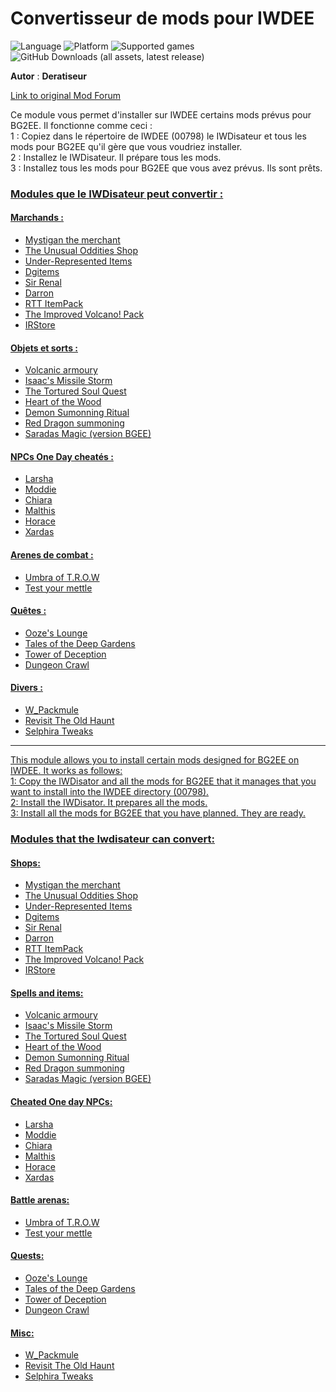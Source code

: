 # Convertisseur de mods pour IWDEE

![Language](https://img.shields.io/static/v1?label=language&message=english%20%7C%20french%20%7C%20&color=informational)
![Platform](https://img.shields.io/static/v1?label=platform&message=windows%20%7C%20macOS%20%7C%20Linux%20%7C%20&color=informational)
![Supported games](https://img.shields.io/static/v1?label=supported%20games&message=IWDEE%20%7C&color=dodgerblue)
![GitHub Downloads (all assets, latest release)](https://img.shields.io/github/downloads/Deratiseur/IWD_Convertiseur/total)

**Autor** : **Deratiseur**

[Link to original Mod Forum](https://www.baldursgateworld.fr/viewtopic.php?t=34964)

Ce module vous permet d'installer sur IWDEE certains mods prévus pour BG2EE. Il fonctionne comme ceci :  
1 : Copiez dans le répertoire de IWDEE (00798) le IWDisateur et tous les mods pour BG2EE qu'il gère que vous voudriez installer.  
2 : Installez le IWDisateur. Il prépare tous les mods.  
3 : Installez tous les mods pour BG2EE que vous avez prévus. Ils sont prêts.  

### <ins>Modules que le IWDisateur peut convertir :<ins>
#### <ins>Marchands :<ins>
- <a href=https://akadis.baldursgateworld.fr/Mystigan/MystiganFr.html>Mystigan the merchant</a>  
- <a href=https://github.com/Spellhold-Studios/Unusual-Oddities-Shop>The Unusual Oddities Shop</a>  
- <a href=https://github.com/Pocket-Plane-Group/Under-Respresented_Items>Under-Represented Items</a>  
- <a href=https://github.com/The-Gate-Project/DGItems>Dgitems</a>  
- <a href=https://github.com/The-Gate-Project/Sir_Renal>Sir Renal</a>  
- <a href=https://github.com/Spellhold-Studios/Darron>Darron</a>  
- <a href=https://github.com/The-Gate-Project/RTT-ItemPack>RTT ItemPack</a>  
- <a href=https://github.com/Black-Wyrm-Lair/Volcano_Pack>The Improved Volcano! Pack</a>  
- <a href=https://github.com/The-Gate-Project/IRStore>IRStore</a>

#### <ins>Objets et sorts :<ins>
- <a href=https://github.com/The-Gate-Project/VolcanicArmoury>Volcanic armoury</a>  
- <a href=https://github.com/shohysie/Isaac-s_Missile_Storm>Isaac's Missile Storm</a>  
- <a href=https://github.com/Plutonium-X/1D_NPC_Tortured>The Tortured Soul Quest</a>  
- <a href=https://github.com/Spellhold-Studios/Heart-of-the-Wood>Heart of the Wood</a>  
- <a href=https://github.com/Spellhold-Studios/Demon-Summoning-Ritual>Demon Sumonning Ritual</a>  
- <a href=https://github.com/Spellhold-Studios/Red-Dragon-Summoning-Spell>Red Dragon summoning</a>  
- <a href=https://github.com/The-Gate-Project/Saradas_Magic>Saradas Magic (version BGEE)</a>  

#### <ins>NPCs One Day cheatés :<ins>
- <a href=https://github.com/Plutonium-X/1D_NPC_Larsha>Larsha</a>  
- <a href=https://github.com/Plutonium-X/1D_NPC_Moddie>Moddie</a>  
- <a href=https://github.com/Plutonium-X/1D_NPC_Chiara>Chiara</a>  
- <a href=https://github.com/Plutonium-X/1D_NPC_Malthis>Malthis</a>  
- <a href=https://github.com/Plutonium-X/1D_NPC_Horace>Horace</a>  
- <a href=https://github.com/Plutonium-X/1D_NPC_Xardas>Xardas</a>

#### <ins>Arenes  de combat :<ins>
- <a href=https://github.com/Plutonium-X/FIGHT_Umbra_Of_T.R.O.W>Umbra of T.R.O.W</a>  
- <a href=https://github.com/Argent77/A7-TestYourMettle>Test your mettle</a>

#### <ins>Quêtes :<ins>
- <a href=https://downloads.weaselmods.net/download/oozes-lounge/>Ooze's Lounge</a>  
- <a href=https://downloads.weaselmods.net/download/tales-of-the-deep-gardens/>Tales of the Deep Gardens</a>  
- <a href=https://github.com/Black-Wyrm-Lair/TowerOfDeception>Tower of Deception</a>  
- <a href=https://github.com//Pocket-Plane-Group/Dungeon_Crawl>Dungeon Crawl</a>

#### <ins>Divers :<ins>
- <a href=https://github.com/Endarire/W_Packmule/>W_Packmule
- <a href=https://github.com/The-Gate-Project/RevisitOldHaunt>Revisit The Old Haunt  
- <a href=https://github.com/Selphira/SelphiraTweaks>Selphira Tweaks

-------------------------------------

This module allows you to install certain mods designed for BG2EE on IWDEE. It works as follows:  
1: Copy the IWDisator and all the mods for BG2EE that it manages that you want to install into the IWDEE directory (00798).  
2: Install the IWDisator. It prepares all the mods.  
3: Install all the mods for BG2EE that you have planned. They are ready. 

### <ins>Modules that the Iwdisateur can convert:<ins>
#### <ins>Shops:<ins>
- <a href=https://akadis.baldursgateworld.fr/Mystigan/MystiganFr.html>Mystigan the merchant</a>  
- <a href=https://github.com/Spellhold-Studios/Unusual-Oddities-Shop>The Unusual Oddities Shop</a>  
- <a href=https://github.com/Pocket-Plane-Group/Under-Respresented_Items>Under-Represented Items</a>  
- <a href=https://github.com/The-Gate-Project/DGItems>Dgitems</a>  
- <a href=https://github.com/The-Gate-Project/Sir_Renal>Sir Renal</a>  
- <a href=https://github.com/Spellhold-Studios/Darron>Darron</a>  
- <a href=https://github.com/The-Gate-Project/RTT-ItemPack>RTT ItemPack</a>  
- <a href=https://github.com/Black-Wyrm-Lair/Volcano_Pack>The Improved Volcano! Pack</a>  
- <a href=https://github.com/The-Gate-Project/IRStore>IRStore</a>

#### <ins>Spells and items:<ins>
- <a href=https://github.com/The-Gate-Project/VolcanicArmoury>Volcanic armoury</a>  
- <a href=https://github.com/shohysie/Isaac-s_Missile_Storm>Isaac's Missile Storm</a>  
- <a href=https://github.com/Plutonium-X/1D_NPC_Tortured>The Tortured Soul Quest</a>  
- <a href=https://github.com/Spellhold-Studios/Heart-of-the-Wood>Heart of the Wood</a>  
- <a href=https://github.com/Spellhold-Studios/Demon-Summoning-Ritual>Demon Sumonning Ritual</a>  
- <a href=https://github.com/Spellhold-Studios/Red-Dragon-Summoning-Spell>Red Dragon summoning</a>  
- <a href=https://github.com/The-Gate-Project/Saradas_Magic>Saradas Magic (version BGEE)</a>  

#### <ins>Cheated One day NPCs:<ins>
- <a href=https://github.com/Plutonium-X/1D_NPC_Larsha>Larsha</a>  
- <a href=https://github.com/Plutonium-X/1D_NPC_Moddie>Moddie</a>  
- <a href=https://github.com/Plutonium-X/1D_NPC_Chiara>Chiara</a>  
- <a href=https://github.com/Plutonium-X/1D_NPC_Malthis>Malthis</a>  
- <a href=https://github.com/Plutonium-X/1D_NPC_Horace>Horace</a>  
- <a href=https://github.com/Plutonium-X/1D_NPC_Xardas>Xardas</a>

#### <ins>Battle arenas:<ins>
- <a href=https://github.com/Plutonium-X/FIGHT_Umbra_Of_T.R.O.W>Umbra of T.R.O.W</a>  
- <a href=https://github.com/Argent77/A7-TestYourMettle>Test your mettle</a>

#### <ins>Quests:<ins>
- <a href=https://downloads.weaselmods.net/download/oozes-lounge/>Ooze's Lounge</a>  
- <a href=https://downloads.weaselmods.net/download/tales-of-the-deep-gardens/>Tales of the Deep Gardens</a>  
- <a href=https://github.com/Black-Wyrm-Lair/TowerOfDeception>Tower of Deception</a>  
- <a href=https://github.com//Pocket-Plane-Group/Dungeon_Crawl>Dungeon Crawl</a>

#### <ins>Misc:<ins>
- <a href=https://github.com/Endarire/W_Packmule/>W_Packmule
- <a href=https://github.com/The-Gate-Project/RevisitOldHaunt>Revisit The Old Haunt  
- <a href=https://github.com/Selphira/SelphiraTweaks>Selphira Tweaks

